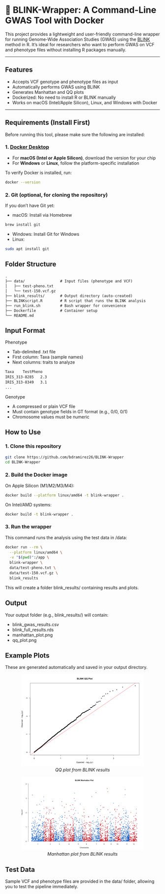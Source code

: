 # 🌾 BLINK-Wrapper: A Command-Line GWAS Tool with Docker

This project provides a lightweight and user-friendly command-line wrapper for running Genome-Wide Association Studies (GWAS) using the [BLINK](https://github.com/YaoZhou89/BLINK) method in R. It’s ideal for researchers who want to perform GWAS on VCF and phenotype files without installing R packages manually.


---

##  Features

- Accepts VCF genotype and phenotype files as input
- Automatically performs GWAS using BLINK
- Generates Manhattan and QQ plots
- Dockerized: No need to install R or BLINK manually
- Works on macOS (Intel/Apple Silicon), Linux, and Windows with Docker

---

## Requirements (Install First)

Before running this tool, please make sure the following are installed:

### 1. [Docker Desktop](https://www.docker.com/products/docker-desktop)
- For **macOS (Intel or Apple Silicon)**, download the version for your chip
- For **Windows** or **Linux**, follow the platform-specific installation

To verify Docker is installed, run:
```bash
docker --version
```

### 2. Git (optional, for cloning the repository)
If you don’t have Git yet:
- macOS: Install via Homebrew
```bash
brew install git
```
- Windows: Install Git for Windows
- Linux:
```bash
sudo apt install git
```

## Folder Structure
```pgsql
.
├── data/                # Input files (phenotype and VCF)
│   ├── test-pheno.txt
│   └── test-150.vcf.gz
├── blink_results/       # Output directory (auto-created)
├── BLINKscript.R        # R script that runs the BLINK analysis
├── run_blink.sh         # Bash wrapper for convenience
├── Dockerfile           # Container setup
└── README.md
```

## Input Format

Phenotype
- Tab-delimited .txt file
- First column: Taxa (sample names)
- Next columns: traits to analyze
```txt
Taxa	TestPheno
IRIS_313-8285	2.3
IRIS_313-8349	3.1
...
```
Genotype
- A compressed or plain VCF file
- Must contain genotype fields in GT format (e.g., 0/0, 0/1)
- Chromosome values must be numeric

## How to Use

### 1. Clone this repository
```bash
git clone https://github.com/bdramirez26/BLINK-Wrapper
cd BLINK-Wrapper
```
### 2. Build the Docker image

On Apple Silicon (M1/M2/M3/M4):
```bash
docker build --platform linux/amd64 -t blink-wrapper .
```
On Intel/AMD systems:
```bash
docker build -t blink-wrapper .
```
### 3. Run the wrapper
This command runs the analysis using the test data in /data:
```bash
docker run --rm \
  --platform linux/amd64 \
  -v "$(pwd)":/app \
  blink-wrapper \
  data/test-pheno.txt \
  data/test-150.vcf.gz \
  blink_results
```
This will create a folder blink_results/ containing results and plots.

## Output

Your output folder (e.g., blink_results/) will contain:
- blink_gwas_results.csv
- blink_full_results.rds
- manhattan_plot.png
- qq_plot.png

## Example Plots
These are generated automatically and saved in your output directory.

<p align="center"> <img src="blink_results/qq_plot.png" alt="QQ Plot" width="400"/> <br> <em>QQ plot from BLINK results</em> </p> <p align="center"> <img src="blink_results/manhattan_plot.png" alt="Manhattan Plot" width="400"/> <br> <em>Manhattan plot from BLINK results</em> </p>

## Test Data
Sample VCF and phenotype files are provided in the data/ folder, allowing you to test the pipeline immediately.









